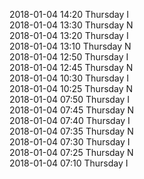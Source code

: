 2018-01-04 14:20 Thursday  I  
2018-01-04 13:30 Thursday  N  
2018-01-04 13:20 Thursday  I  
2018-01-04 13:10 Thursday  N  
2018-01-04 12:50 Thursday  I  
2018-01-04 12:45 Thursday  N  
2018-01-04 10:30 Thursday  I  
2018-01-04 10:25 Thursday  N  
2018-01-04 07:50 Thursday  I  
2018-01-04 07:45 Thursday  N  
2018-01-04 07:40 Thursday  I  
2018-01-04 07:35 Thursday  N  
2018-01-04 07:30 Thursday  I  
2018-01-04 07:25 Thursday  N  
2018-01-04 07:10 Thursday  I  
